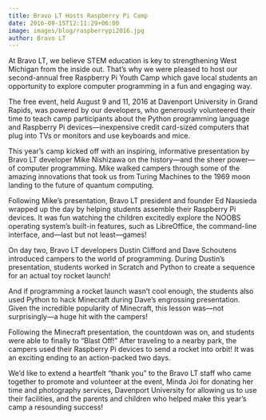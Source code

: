 ```yaml
---
title: Bravo LT Hosts Raspberry Pi Camp
date: 2016-08-15T12:11:29+06:00
image: images/blog/raspberrypi2016.jpg
author: Bravo LT
---
```

At Bravo LT, we believe STEM education is key to strengthening West Michigan from the inside out. That’s why we were pleased to host our second-annual free Raspberry Pi Youth Camp which gave local students an opportunity to explore computer programming in a fun and engaging way.

The free event, held August 9 and 11, 2016 at Davenport University in Grand Rapids, was powered by our developers, who generously volunteered their time to teach camp participants about the Python programming language and Raspberry Pi devices—inexpensive credit card-sized computers that plug into TVs or monitors and use keyboards and mice.

This year’s camp kicked off with an inspiring, informative presentation by Bravo LT developer Mike Nishizawa on the history—and the sheer power—of computer programming. Mike walked campers through some of the amazing innovations that took us from Turing Machines to the 1969 moon landing to the future of quantum computing.

Following Mike’s presentation, Bravo LT president and founder Ed Nausieda wrapped up the day by helping students assemble their Raspberry Pi devices. It was fun watching the children excitedly explore the NOOBS operating system’s built-in features, such as LibreOffice, the command-line interface, and—last but not least—games!

On day two, Bravo LT developers Dustin Clifford and Dave Schoutens introduced campers to the world of programming. During Dustin’s presentation, students worked in Scratch and Python to create a sequence for an actual toy rocket launch!

And if programming a rocket launch wasn’t cool enough, the students also used Python to hack Minecraft during Dave’s engrossing presentation. Given the incredible popularity of Minecraft, this lesson was—not surprisingly—a huge hit with the campers!

Following the Minecraft presentation, the countdown was on, and students were able to finally to “Blast Off!” After traveling to a nearby park, the campers used their Raspberry Pi devices to send a rocket into orbit! It was an exciting ending to an action-packed two days.

We’d like to extend a heartfelt “thank you” to the Bravo LT staff who came together to promote and volunteer at the event, Minda Joi for donating her time and photography services, Davenport University for allowing us to use their facilities, and the parents and children who helped make this year’s camp a resounding success!
